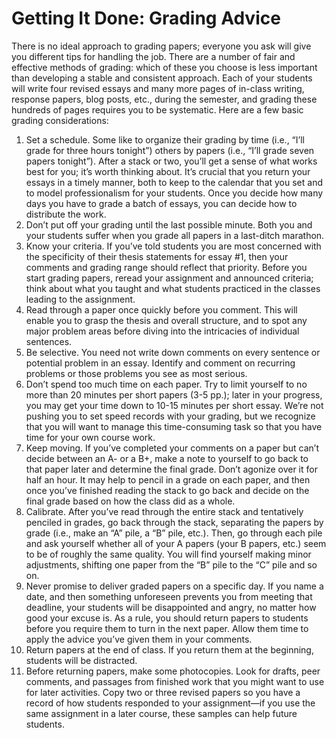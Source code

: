 # Getting It Done: Grading Advice

There is no ideal approach to grading papers; everyone you ask will give you different tips for handling the job.  There are a number of fair and effective methods of grading: which of these you choose is less important than developing a stable and consistent approach.  Each of your students will write four revised essays and many more pages of in-class writing, response papers, blog posts, etc., during the semester, and grading these hundreds of pages requires you to be systematic.  Here are a few basic grading considerations:

1.  Set a schedule.  Some like to organize their grading by time (i.e., “I’ll grade for three hours tonight”) others by papers (i.e., “I’ll grade seven papers tonight”).  After a stack or two, you’ll get a sense of what works best for you; it’s worth thinking about. It’s crucial that you return your essays in a timely manner, both to keep to the calendar that you set and to model professionalism for your students.  Once you decide how many days you have to grade a batch of essays, you can decide how to distribute the work.
2.  Don’t put off your grading until the last possible minute.  Both you and your students suffer when you grade all papers in a last-ditch marathon.
3.  Know your criteria.  If you’ve told students you are most concerned with the specificity of their thesis statements for essay #1, then your comments and grading range should reflect that priority.  Before you start grading papers, reread your assignment and announced criteria; think about what you taught and what students practiced in the classes leading to the assignment.
4.  Read through a paper once quickly before you comment.  This will enable you to grasp the thesis and overall structure, and to spot any major problem areas before diving into the intricacies of individual sentences.
5.  Be selective.  You need not write down comments on every sentence or potential problem in an essay.  Identify and comment on recurring problems or those problems you see as most serious.
6.  Don’t spend too much time on each paper.  Try to limit yourself to no more than 20 minutes per short papers (3-5 pp.); later in your progress, you may get your time down to 10-15 minutes per short essay.  We’re not pushing you to set speed records with your grading, but we recognize that you will want to manage this time-consuming task so that you have time for your own course work.  
7.  Keep moving.  If you’ve completed your comments on a paper but can’t decide between an A- or a B+, make a note to yourself to go back to that paper later and determine the final grade.  Don’t agonize over it for half an hour. It may help to pencil in a grade on each paper, and then once you’ve finished reading the stack to go back and decide on the final grade based on how the class did as a whole.
8.  Calibrate.  After you’ve read through the entire stack and tentatively penciled in grades, go back through the stack, separating the papers by grade (i.e., make an “A” pile, a “B” pile, etc.).  Then, go through each pile and ask yourself whether all of your A papers (your B papers, etc.) seem to be of roughly the same quality.  You will find yourself making minor adjustments, shifting one paper from the “B” pile to the “C” pile and so on.
9.  Never promise to deliver graded papers on a specific day.  If you name a date, and then something unforeseen prevents you from meeting that deadline, your students will be disappointed and angry, no matter how good your excuse is.  As a rule, you should return papers to students before you require them to turn in the next paper.  Allow them time to apply the advice you’ve given them in your comments.
10.  Return papers at the end of class.  If you return them at the beginning, students will be distracted.
11.  Before returning papers, make some photocopies.  Look for drafts, peer comments, and passages from finished work that you might want to use for later activities.  Copy two or three revised papers so you have a record of how students responded to your assignment—if you use the same assignment in a later course, these samples can help future students.

